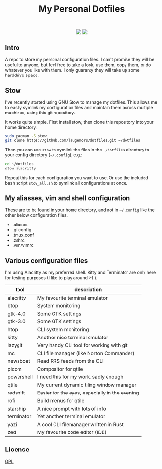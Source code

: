 <div align="center">
<h1>My Personal Dotfiles</h1>
</div>

<div align="center"><br/>

![](https://img.shields.io/badge/issues-none-green?style=for-the-badge&color=CCE8E9&logoColor=D9E0EE&labelColor=292324)
![](https://img.shields.io/badge/coffee-yes_please-blue?style=for-the-badge&color=CCE8E9&logoColor=D9E0EE&labelColor=292324)
</div>

## Intro

A repo to store my personal configuration files. I can't promise they will
be useful to anyone, but feel free to take a look, use them, copy them, or
do whatever you like with them. I only guaranty they will take up some
harddrive space.

## Stow

I've recently started using GNU Stow to manage my dotfiles. This allows me
to easily symlink my configuration files and maintain them across multiple
machines, using this git repository.

It works quite simple. First install stow, then clone this repository into
your home directory:

```bash
sudo pacman -S stow
git clone https://github.com/leugemors/dotfiles.git ~/dotfiles
```

Then you can use `stow` to symlink the files in the `~/dotfiles` directory to
your config directory (`~/.config`), e.g.:

```bash
cd ~/dotfiles
stow alacritty
```

Repeat this for each configuration you want to use. Or use the included bash
script `stow_all.sh` to symlink all configurations at once.

## My aliasses, vim and shell configuration

These are to be found in your home directory, and not in `~/.config` like the
other below configuration files.

- .aliases
- .gitconfig
- .tmux.conf
- .zshrc
- .vim/vimrc

## Various configuration files

I'm using Alacritty as my preferred shell. Kitty and Terminator are only
here for testing purposes (I like to play around :-) ).

| tool       | description                                    |
| ---------- | ---------------------------------------------- |
| alacritty  | My favourite terminal emulator                 |
| btop       | System monitoring                              |
| gtk-4.0    | Some GTK settings                              |
| gtk-3.0    | Some GTK settings                              |
| htop       | CLI system monitoring                          |
| kitty      | Another nice terminal emulator                 |
| lazygit    | Very handy CLI tool for working with git       |
| mc         | CLI file manager (like Norton Commander)       |
| newsboat   | Read RRS feeds from the CLI                    |
| picom      | Compositor for qtile                           |
| powershell | I need this for my work, sadly enough          |
| qtile      | My current dynamic tiling window manager       |
| redshift   | Easier for the eyes, especially in the evening |
| rofi       | Build menus for qtile                          |
| starship   | A nice prompt with lots of info                |
| terminator | Yet another terminal emulator                  |
| yazi       | A cool CLI filemanager written in Rust         |
| zed        | My favourite code editor (IDE)                 |

## License

[GPL](https://choosealicense.com/licenses/gpl/)

